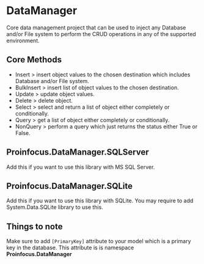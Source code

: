 # DataManager
Core data management project that can be used to inject any Database and/or File system to perform the CRUD operations in any of the supported environment.

## Core Methods
- Insert > insert object values to the chosen destination which includes Database and/or File system.
- BulkInsert > insert list of object values to the chosen destination.
- Update > update object values.
- Delete > delete object.
- Select > select and return a list of object either completely or conditionally.
- Query > get a list of object either completely or conditionally.
- NonQuery > perform a query which just returns the status either True or False.

## Proinfocus.DataManager.SQLServer
Add this if you want to use this library with MS SQL Server.

## Proinfocus.DataManager.SQLite
Add this if you want to use this library with SQLite. You may require to add System.Data.SQLite library to use this.

## Things to note
Make sure to add `[PrimaryKey]` attribute to your model which is a primary key in the database. This attribute is is namespace **Proinfocus.DataManager**
